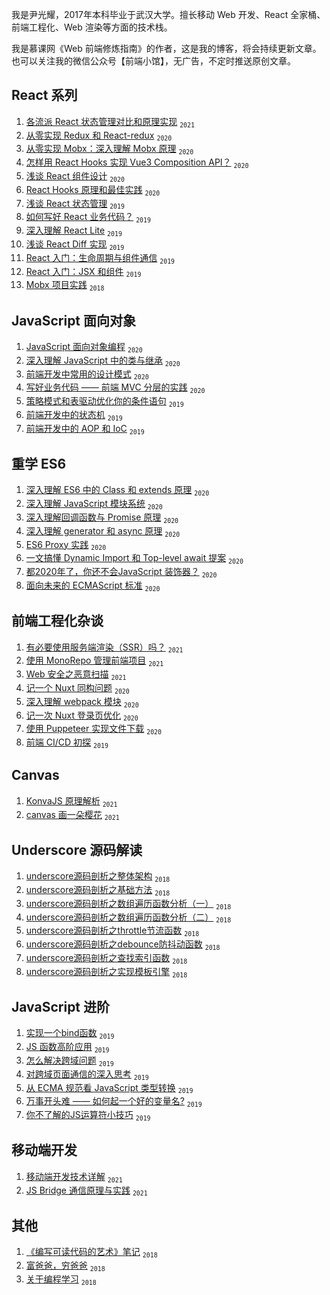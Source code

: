 我是尹光耀，2017年本科毕业于武汉大学。擅长移动 Web 开发、React 全家桶、前端工程化、Web 渲染等方面的技术栈。

我是慕课网《Web 前端修炼指南》的作者，这是我的博客，将会持续更新文章。也可以关注我的微信公众号【前端小馆】，无广告，不定时推送原创文章。

## React 系列
 1. [各流派 React 状态管理对比和原理实现](https://github.com/yinguangyao/blog/issues/56) <sub>`2021`</sub>
 2. [从零实现 Redux 和 React-redux][15] <sub>`2020`</sub>
 3. [从零实现 Mobx：深入理解 Mobx 原理](https://github.com/yinguangyao/blog/issues/54) <sub>`2020`</sub>
 4. [怎样用 React Hooks 实现 Vue3 Composition API？][16] <sub>`2020`</sub>
 5. [浅谈 React 组件设计](https://github.com/yinguangyao/blog/issues/40) <sub>`2020`</sub>
 6. [React Hooks 原理和最佳实践](https://zhuanlan.zhihu.com/p/136171624) <sub>`2020`</sub>
 7. [浅谈 React 状态管理][10] <sub>`2019`</sub>
 8. [如何写好 React 业务代码？][17] <sub>`2019`</sub>
 9. [深入理解 React Lite][11] <sub>`2019`</sub>
 10. [浅谈 React Diff 实现][14] <sub>`2019`</sub>
 11. [React 入门：生命周期与组件通信](https://github.com/yinguangyao/blog/issues/59) <sub>`2019`</sub>
 12. [React 入门：JSX 和组件](https://github.com/yinguangyao/blog/issues/58) <sub>`2019`</sub>
 13. [Mobx 项目实践][12] <sub>`2018`</sub>

## JavaScript 面向对象
 1. [JavaScript 面向对象编程](https://github.com/yinguangyao/blog/issues/62) <sub>`2020`</sub>
 2. [深入理解 JavaScript 中的类与继承][23] <sub>`2020`</sub>
 3. [前端开发中常用的设计模式](https://github.com/yinguangyao/blog/issues/64) <sub>`2020`</sub>
 4. [写好业务代码 —— 前端 MVC 分层的实践](https://github.com/yinguangyao/blog/issues/63) <sub>`2020`</sub>
 5. [策略模式和表驱动优化你的条件语句][18] <sub>`2019`</sub>
 6. [前端开发中的状态机](https://github.com/yinguangyao/blog/issues/57) <sub>`2019`</sub>
 7. [前端开发中的 AOP 和 IoC](https://github.com/yinguangyao/blog/issues/39)  <sub>`2019`</sub>

## 重学 ES6
 1. [深入理解 ES6 中的 Class 和 extends 原理](https://github.com/yinguangyao/blog/issues/53) <sub>`2020`</sub>
 2. [深入理解 JavaScript 模块系统](https://github.com/yinguangyao/blog/issues/61) <sub>`2020`</sub>
 3. [深入理解回调函数与 Promise 原理](https://github.com/yinguangyao/blog/issues/51) <sub>`2020`</sub>
 4. [深入理解 generator 和 async 原理](https://github.com/yinguangyao/blog/issues/52) <sub>`2020`</sub>
 5. [ES6 Proxy 实践](https://github.com/yinguangyao/blog/issues/41) <sub>`2020`</sub>
 6. [一文搞懂 Dynamic Import 和 Top-level await 提案](https://github.com/yinguangyao/blog/issues/38) <sub>`2020`</sub>
 7. [都2020年了，你还不会JavaScript 装饰器？](https://github.com/yinguangyao/blog/issues/34) <sub>`2020`</sub>
 8. [面向未来的 ECMAScript 标准](https://github.com/yinguangyao/blog/issues/60) <sub>`2020`</sub>

## 前端工程化杂谈
 1. [有必要使用服务端渲染（SSR）吗？](https://github.com/yinguangyao/blog/issues/46) <sub>`2021`</sub>
 2. [使用 MonoRepo 管理前端项目](https://zhuanlan.zhihu.com/p/333021512) <sub>`2021`</sub>
 3. [Web 安全之恶意扫描](https://github.com/yinguangyao/blog/issues/55) <sub>`2021`</sub>
 4. [记一个 Nuxt 同构问题](https://github.com/yinguangyao/blog/issues/42) <sub>`2020`</sub>
 5. [深入理解 webpack 模块](https://github.com/yinguangyao/blog/issues/43) <sub>`2020`</sub>
 6. [记一次 Nuxt 登录页优化](https://github.com/yinguangyao/blog/issues/44) <sub>`2020`</sub>
 7. [使用 Puppeteer 实现文件下载](https://github.com/yinguangyao/blog/issues/69) <sub>`2020`</sub>
 8. [前端 CI/CD 初探][26] <sub>`2019`</sub>

## Canvas
 1. [KonvaJS 原理解析](https://github.com/yinguangyao/blog/issues/68) <sub>`2021`</sub>
 2. [canvas 画一朵樱花](https://github.com/yinguangyao/blog/issues/48) <sub>`2021`</sub>
## Underscore 源码解读
 1. [underscore源码剖析之整体架构][1] <sub>`2018`</sub>
 2. [underscore源码剖析之基础方法][2] <sub>`2018`</sub>
 3. [underscore源码剖析之数组遍历函数分析（一）][3] <sub>`2018`</sub>
 4. [underscore源码剖析之数组遍历函数分析（二）][4] <sub>`2018`</sub>
 5. [underscore源码剖析之throttle节流函数][5] <sub>`2018`</sub>
 6. [underscore源码剖析之debounce防抖动函数][6] <sub>`2018`</sub>
 7. [underscore源码剖析之查找索引函数][7] <sub>`2018`</sub>
 8. [underscore源码剖析之实现模板引擎][8] <sub>`2018`</sub>

## JavaScript 进阶
 1. [实现一个bind函数][19] <sub>`2019`</sub>
 2. [JS 函数高阶应用][21] <sub>`2019`</sub>
 3. [怎么解决跨域问题][25] <sub>`2019`</sub>
 4. [对跨域页面通信的深入思考][24] <sub>`2019`</sub>
 5. [从 ECMA 规范看 JavaScript 类型转换][22] <sub>`2019`</sub>
 6. [万事开头难 —— 如何起一个好的变量名?](https://github.com/yinguangyao/blog/issues/66) <sub>`2019`</sub>
 7. [你不了解的JS运算符小技巧](https://github.com/yinguangyao/blog/issues/67) <sub>`2019`</sub>

## 移动端开发
 1. [移动端开发技术详解](https://github.com/yinguangyao/blog/issues/49) <sub>`2021`</sub>
 2. [JS Bridge 通信原理与实践](https://github.com/yinguangyao/blog/issues/50) <sub>`2021`</sub>

## 其他
 1. [《编写可读代码的艺术》笔记][20] <sub>`2018`</sub>
 2. [富爸爸，穷爸爸][30] <sub>`2018`</sub>
 3. [关于编程学习][31] <sub>`2018`</sub>
 


  [1]: https://github.com/yinguangyao/blog/issues/7
  [2]: https://github.com/yinguangyao/blog/issues/15
  [3]: https://github.com/yinguangyao/blog/issues/16
  [4]: https://github.com/yinguangyao/blog/issues/17
  [5]: https://github.com/yinguangyao/blog/issues/18
  [6]: https://github.com/yinguangyao/blog/issues/19
  [7]: https://github.com/yinguangyao/blog/issues/20
  [8]: https://github.com/yinguangyao/blog/issues/4
  [9]: https://github.com/yinguangyao/blog/issues/6
  [10]: https://github.com/yinguangyao/blog/issues/13
  [11]: https://github.com/yinguangyao/blog/issues/10
  [12]: https://github.com/yinguangyao/blog/issues/9
  [13]: https://github.com/yinguangyao/blog/issues/26
  [14]: https://github.com/yinguangyao/blog/issues/27
  [15]: https://github.com/yinguangyao/blog/issues/35
  [16]: https://github.com/yinguangyao/blog/issues/37
  [17]: https://github.com/yinguangyao/blog/issues/23
  [18]: https://github.com/yinguangyao/blog/issues/14
  [19]: https://github.com/yinguangyao/blog/issues/5
  [20]: https://github.com/yinguangyao/blog/issues/1
  [21]: https://github.com/yinguangyao/blog/issues/3
  [22]: https://github.com/yinguangyao/blog/issues/30
  [23]: https://github.com/yinguangyao/blog/issues/29
  [24]: https://github.com/yinguangyao/blog/issues/33
  [25]: https://github.com/yinguangyao/blog/issues/32
  [26]: http://share.gyyin.top/Shopee/CI.html
  [27]: https://github.com/yinguangyao/blog/issues/28
  [28]: https://github.com/yinguangyao/blog/issues/24
  [29]: https://github.com/yinguangyao/blog/issues/21
  [30]: https://github.com/yinguangyao/blog/issues/25
  [31]: https://github.com/yinguangyao/blog/issues/31

